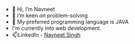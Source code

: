 - 👋 Hi, I’m Navneet
- 👀 I’m keen on problem-solving
- 🌱 My preferred programming language is JAVA
- I'm currently into web development.
- 📫LinkedIn - [Navneet Singh](https://www.linkedin.com/in/navneetsingh03/)

